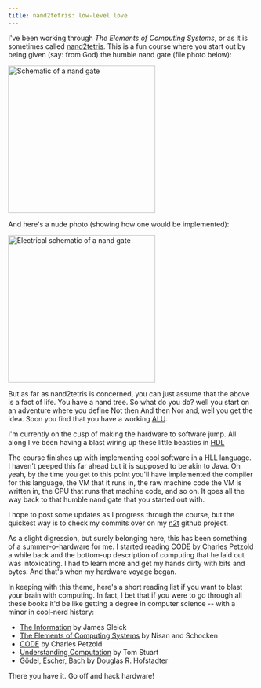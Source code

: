 ```yaml
---
title: nand2tetris: low-level love
---
```



I've been working through *The Elements of Computing Systems*, or as
it is sometimes called [nand2tetris](http://nand2tetris.org). This
is a fun course where you start out by being given (say: from God)
the humble nand gate (file photo below):

<img src="http://upload.wikimedia.org/wikipedia/commons/e/e6/NAND_ANSI_Labelled.svg"
     width="300"
     alt="Schematic of a nand gate">

And here's a nude photo (showing how one would be implemented):

<img src="http://upload.wikimedia.org/wikipedia/commons/d/d4/TTL_npn_nand.svg"
     width="300"
     alt="Electrical schematic of a nand gate">

But as far as nand2tetris is concerned, you can just assume that
the above is a fact of life. You have a nand tree. So what do you
do? well you start on an adventure where you define Not then And
then Nor and, well you get the idea. Soon you find that you have a
working [ALU](https://en.wikipedia.org/wiki/Arithmetic_logic_unit).

I'm currently on the cusp of making the hardware to software jump.
All along I've been having a blast wiring up these little beasties
in [HDL](https://en.wikipedia.org/wiki/Hardware_description_language)

The course finishes up with implementing cool software in a HLL
language. I haven't peeped this far ahead but it is supposed to be
akin to Java. Oh yeah, by the time you get to this point you'll have
implemented the compiler for this language, the VM that it runs in,
the raw machine code the VM is written in, the CPU that runs that
machine code, and so on. It goes all the way back to that humble
nand gate that you started out with.

I hope to post some updates as I progress through the course,
but the quickest way is to check my commits over on my
[n2t](https://github.com/twopoint718/n2t) github project.

As a slight digression, but surely belonging here, this has
been something of a summer-o-hardware for me. I started reading
[CODE](http://www.charlespetzold.com/code/) by Charles Petzold a
while back and the bottom-up description of computing that he laid
out was intoxicating. I had to learn more and get my hands dirty
with bits and bytes. And that's when my hardware voyage began.

In keeping with this theme, here's a short reading list if you want
to blast your brain with computing. In fact, I bet that if you were
to go through all these books it'd be like getting a degree in
computer science -- with a minor in cool-nerd history:

* [The Information](http://www.amazon.com/dp/1400096235) by James Gleick
* [The Elements of Computing Systems](http://www.amazon.com/Elements-Computing-Systems-Building-Principles/dp/0262640686) by Nisan and Schocken
* [CODE](http://www.charlespetzold.com/code/) by Charles Petzold
* [Understanding Computation](http://computationbook.com) by Tom Stuart
* [Gödel, Escher, Bach](http://www.amazon.com/Gödel-Escher-Bach-Eternal-Golden/dp/0465026567) by Douglas R. Hofstadter

There you have it. Go off and hack hardware!
